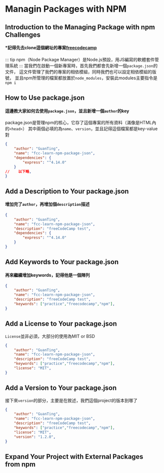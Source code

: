 # Managin Packages with NPM

## Introduction to the Managing Package with npm Challenges
#### *記得先去clone這個網址的專案[freecodecamp](https://github.com/freeCodeCamp/boilerplate-npm/)
::: tip
npm（Node Package Manager）是Node.js預設，用JS編寫的軟體套件管理系統
:::
當我們在啟動一個新專案時，首先我們都會先新增一個`package.json`的文件，
這文件管理了我們的專案的相依模組，同時我們也可以設定相依模組的版號，
並且npm所管理的檔案都放置於`node_modules`，安裝此modules主要指令是
`npm i`

## How to Use package.json
#### 這邊教大家如何去使用`package.json`，並且新增一個`author`的key
package.json是管理npm的核心，它存了這個專案的所有資料（滿像是HTML內的`<head>`）
其中兩個必填的為`name`、`version`，並且記得這個檔案都是key-value對
```json
{
	"author": "GuanTing",
	"name": "fcc-learn-npm-package-json",
	"dependencies": {
		"express": "^4.14.0"
	}
//    以下略,
}
```

## Add a Description to Your package.json
#### 增加完了`author`，再增加個`description`描述
```json
{
    "author": "GuanTing",
	"name": "fcc-learn-npm-package-json",
	"description": "freeCodeCamp test",
	"dependencies": {
		"express": "^4.14.0"
	}
}
```

## Add Keywords to Your package.json
#### 再來繼續增加keywords，記得他是一個陣列
```json
{
    "author": "GuanTing",
  	"name": "fcc-learn-npm-package-json",
  	"description": "freeCodeCamp test",
  	"keywords": ["practice","freecodecamp","npm"],
}
```

## Add a License to Your package.json
`License`並非必須，大部分的使用為MIT or BSD
```json
{
    "author": "GuanTing",
  	"name": "fcc-learn-npm-package-json",
  	"description": "freeCodeCamp test",
  	"keywords": ["practice","freecodecamp","npm"],
  	"license": "MIT",
}
```

## Add a Version to Your package.json
接下來`version`的部分，主要是在敘述，我們這個project的版本到哪了
```json
{
    "author": "GuanTing",
	"name": "fcc-learn-npm-package-json",
	"description": "freeCodeCamp test",
	"keywords": ["practice","freecodecamp","npm"],
	"license": "MIT",
	"version": "1.2.0",
}
```
## Expand Your Project with External Packages from npm
